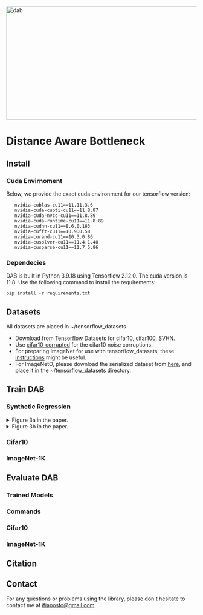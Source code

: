 


 <img src="https://github.com/ifiaposto/Distance_Aware_Bottleneck/assets/11561732/250606f3-542e-4167-8bd0-3860520d4c23" alt="dab" width="1000px" height="300px">

# Distance Aware Bottleneck

## Install

### Cuda Envirnoment

Below, we provide the exact cuda environment for our tensorflow version:

```
   nvidia-cublas-cu11==11.11.3.6
   nvidia-cuda-cupti-cu11==11.8.87
   nvidia-cuda-nvcc-cu11==11.8.89
   nvidia-cuda-runtime-cu11==11.8.89
   nvidia-cudnn-cu11==8.6.0.163
   nvidia-cufft-cu11==10.9.0.58
   nvidia-curand-cu11==10.3.0.86
   nvidia-cusolver-cu11==11.4.1.48
   nvidia-cusparse-cu11==11.7.5.86
```


### Dependecies

DAB is built in Python 3.9.18  using Tensorflow 2.12.0. The cuda version is 11.8. 
Use the following command to install the requirements:
```
pip install -r requirements.txt
``` 

## Datasets
All datasets are placed in ~/tensorflow_datasets

* Download from [Tensorflow Datasets](https://www.tensorflow.org/datasets) for cifar10, cifar100, SVHN.
* Use [cifar10_corrupted](https://www.tensorflow.org/datasets/catalog/cifar10_corrupted) for the cifar10 noise corruptions.
* For preparing ImageNet for use with tensorflow_datasets, these [instructions](https://github.com/leondgarse/keras_cv_attention_models/discussions/9) might be useful.
* For ImageNetO, please download the serialized dataset from [here](https://drive.google.com/file/d/1D3lfSmd4cv7cSqw1Kj65Dn6jQuBccRJb/view?usp=sharing), and place it in the ~/tensorflow_datasets directory.

## Train DAB

### Synthetic Regression

 <details><summary>Figure 3a in the paper.   </summary>
 
```
python synthetic_regression.py --example=1 --codebook_size=1
```  
</details>
 <details><summary>Figure 3b in the paper.   </summary>
```
python synthetic_regression.py --example=2 --codebook_size=2
```
</details>

### Cifar10

### ImageNet-1K

## Evaluate DAB

### Trained Models

### Commands

### Cifar10

### ImageNet-1K

## Citation

## Contact

For any questions or problems using the library, please don't hesitate to contact me at ifiaposto@gmail.com.


